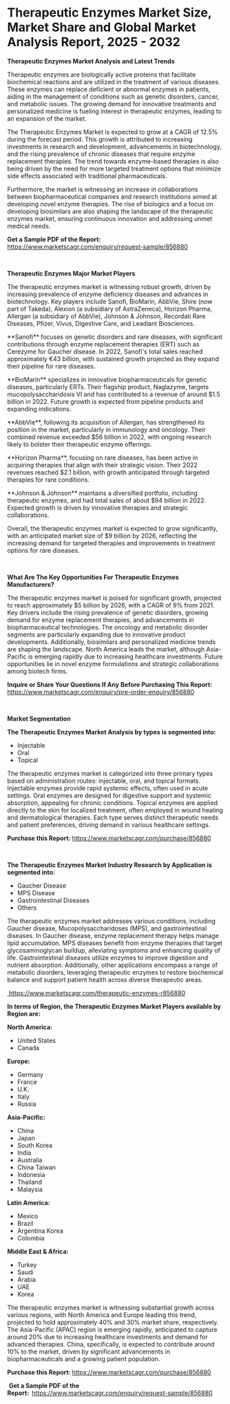 <p><h1>Therapeutic Enzymes Market Size, Market Share and Global Market Analysis Report, 2025 - 2032</h1></p><p><strong>Therapeutic Enzymes Market Analysis and Latest Trends</strong></p>
<p><p>Therapeutic enzymes are biologically active proteins that facilitate biochemical reactions and are utilized in the treatment of various diseases. These enzymes can replace deficient or abnormal enzymes in patients, aiding in the management of conditions such as genetic disorders, cancer, and metabolic issues. The growing demand for innovative treatments and personalized medicine is fueling interest in therapeutic enzymes, leading to an expansion of the market.</p><p>The Therapeutic Enzymes Market is expected to grow at a CAGR of 12.5% during the forecast period. This growth is attributed to increasing investments in research and development, advancements in biotechnology, and the rising prevalence of chronic diseases that require enzyme replacement therapies. The trend towards enzyme-based therapies is also being driven by the need for more targeted treatment options that minimize side effects associated with traditional pharmaceuticals.</p><p>Furthermore, the market is witnessing an increase in collaborations between biopharmaceutical companies and research institutions aimed at developing novel enzyme therapies. The rise of biologics and a focus on developing biosimilars are also shaping the landscape of the therapeutic enzymes market, ensuring continuous innovation and addressing unmet medical needs.</p></p>
<p><strong>Get a Sample PDF of the Report:&nbsp;</strong> <a href="https://www.marketscagr.com/enquiry/request-sample/856880?utm_campaign=2653&utm_medium=2&utm_source=Github&utm_content=ia&utm_term=19042025&utm_id=therapeutic-enzymes">https://www.marketscagr.com/enquiry/request-sample/856880</a></p>
<p>&nbsp;</p>
<p><strong>Therapeutic Enzymes Major Market Players</strong></p>
<p><p>The therapeutic enzymes market is witnessing robust growth, driven by increasing prevalence of enzyme deficiency diseases and advances in biotechnology. Key players include Sanofi, BioMarin, AbbVie, Shire (now part of Takeda), Alexion (a subsidiary of AstraZeneca), Horizon Pharma, Allergan (a subsidiary of AbbVie), Johnson & Johnson, Recordati Rare Diseases, Pfizer, Vivus, Digestive Care, and Leadiant Biosciences.</p><p>**Sanofi** focuses on genetic disorders and rare diseases, with significant contributions through enzyme replacement therapies (ERT) such as Cerezyme for Gaucher disease. In 2022, Sanofi's total sales reached approximately €43 billion, with sustained growth projected as they expand their pipeline for rare diseases.</p><p>**BioMarin** specializes in innovative biopharmaceuticals for genetic diseases, particularly ERTs. Their flagship product, Naglazyme, targets mucopolysaccharidosis VI and has contributed to a revenue of around $1.5 billion in 2022. Future growth is expected from pipeline products and expanding indications.</p><p>**AbbVie**, following its acquisition of Allergan, has strengthened its position in the market, particularly in immunology and oncology. Their combined revenue exceeded $56 billion in 2022, with ongoing research likely to bolster their therapeutic enzyme offerings.</p><p>**Horizon Pharma**, focusing on rare diseases, has been active in acquiring therapies that align with their strategic vision. Their 2022 revenues reached $2.1 billion, with growth anticipated through targeted therapies for rare conditions.</p><p>**Johnson & Johnson** maintains a diversified portfolio, including therapeutic enzymes, and had total sales of about $94 billion in 2022. Expected growth is driven by innovative therapies and strategic collaborations.</p><p>Overall, the therapeutic enzymes market is expected to grow significantly, with an anticipated market size of $9 billion by 2026, reflecting the increasing demand for targeted therapies and improvements in treatment options for rare diseases.</p></p>
<p>&nbsp;</p>
<p><strong>What Are The Key Opportunities For Therapeutic Enzymes Manufacturers?</strong></p>
<p><p>The therapeutic enzymes market is poised for significant growth, projected to reach approximately $5 billion by 2026, with a CAGR of 9% from 2021. Key drivers include the rising prevalence of genetic disorders, growing demand for enzyme replacement therapies, and advancements in biopharmaceutical technologies. The oncology and metabolic disorder segments are particularly expanding due to innovative product developments. Additionally, biosimilars and personalized medicine trends are shaping the landscape. North America leads the market, although Asia-Pacific is emerging rapidly due to increasing healthcare investments. Future opportunities lie in novel enzyme formulations and strategic collaborations among biotech firms.</p></p>
<p><strong>Inquire or Share Your Questions If Any Before Purchasing This Report:</strong> <a href="https://www.marketscagr.com/enquiry/pre-order-enquiry/856880?utm_campaign=2653&utm_medium=2&utm_source=Github&utm_content=ia&utm_term=19042025&utm_id=therapeutic-enzymes">https://www.marketscagr.com/enquiry/pre-order-enquiry/856880</a></p>
<p>&nbsp;</p>
<p><strong>Market Segmentation</strong></p>
<p><strong>The Therapeutic Enzymes Market Analysis by types is segmented into:</strong></p>
<p><ul><li>Injectable</li><li>Oral</li><li>Topical</li></ul></p>
<p><p>The therapeutic enzymes market is categorized into three primary types based on administration routes: injectable, oral, and topical formats. Injectable enzymes provide rapid systemic effects, often used in acute settings. Oral enzymes are designed for digestive support and systemic absorption, appealing for chronic conditions. Topical enzymes are applied directly to the skin for localized treatment, often employed in wound healing and dermatological therapies. Each type serves distinct therapeutic needs and patient preferences, driving demand in various healthcare settings.</p></p>
<p><strong>Purchase this Report:&nbsp;</strong><a href="https://www.marketscagr.com/purchase/856880?utm_campaign=2653&utm_medium=2&utm_source=Github&utm_content=ia&utm_term=19042025&utm_id=therapeutic-enzymes">https://www.marketscagr.com/purchase/856880</a></p>
<p>&nbsp;</p>
<p><strong>The Therapeutic Enzymes Market Industry Research by Application is segmented into:</strong></p>
<p><ul><li>Gaucher Disease</li><li>MPS Disease</li><li>Gastrointestinal Diseases</li><li>Others</li></ul></p>
<p><p>The therapeutic enzymes market addresses various conditions, including Gaucher disease, Mucopolysaccharidoses (MPS), and gastrointestinal diseases. In Gaucher disease, enzyme replacement therapy helps manage lipid accumulation. MPS diseases benefit from enzyme therapies that target glycosaminoglycan buildup, alleviating symptoms and enhancing quality of life. Gastrointestinal diseases utilize enzymes to improve digestion and nutrient absorption. Additionally, other applications encompass a range of metabolic disorders, leveraging therapeutic enzymes to restore biochemical balance and support patient health across diverse therapeutic areas.</p></p>
<p><a href="https://www.marketscagr.com/therapeutic-enzymes-r856880?utm_campaign=2653&utm_medium=2&utm_source=Github&utm_content=ia&utm_term=19042025&utm_id=therapeutic-enzymes">&nbsp;https://www.marketscagr.com/therapeutic-enzymes-r856880</a></p>
<p><strong>In terms of Region, the Therapeutic Enzymes Market Players available by Region are:</strong></p>
<p>
    <p> <strong> North America: </strong>
        <ul>
            <li>United States</li>
            <li>Canada</li>
        </ul>
        </p> 
    <p> <strong> Europe: </strong>
        <ul>
            <li>Germany</li>
            <li>France</li>
            <li>U.K.</li>
            <li>Italy</li>
            <li>Russia</li>
        </ul>
        </p> 
    <p> <strong> Asia-Pacific: </strong>
        <ul>
            <li>China</li>
            <li>Japan</li>
            <li>South Korea</li>
            <li>India</li>
            <li>Australia</li>
            <li>China Taiwan</li>
            <li>Indonesia</li>
            <li>Thailand</li>
            <li>Malaysia</li>
        </ul>
        </p> 
    <p> <strong> Latin America: </strong>
        <ul>
            <li>Mexico</li>
            <li>Brazil</li>
            <li>Argentina Korea</li>
            <li>Colombia</li>
        </ul>
        </p> 
    <p> <strong> Middle East & Africa: </strong>
        <ul>
            <li>Turkey</li>
            <li>Saudi</li>
            <li>Arabia</li>
            <li>UAE</li>
            <li>Korea</li>
        </ul>
    </p>
    </p>
<p><p>The therapeutic enzymes market is witnessing substantial growth across various regions, with North America and Europe leading this trend, projected to hold approximately 40% and 30% market share, respectively. The Asia-Pacific (APAC) region is emerging rapidly, anticipated to capture around 20% due to increasing healthcare investments and demand for advanced therapies. China, specifically, is expected to contribute around 10% to the market, driven by significant advancements in biopharmaceuticals and a growing patient population.</p></p>
<p><strong>Purchase this Report: </strong><a href="https://www.marketscagr.com/purchase/856880?utm_campaign=2653&utm_medium=2&utm_source=Github&utm_content=ia&utm_term=19042025&utm_id=therapeutic-enzymes">https://www.marketscagr.com/purchase/856880</a></p>
<p>&nbsp;<strong>Get a Sample PDF of the Report:&nbsp;&nbsp;</strong><a href="https://www.marketscagr.com/enquiry/request-sample/856880?utm_campaign=2653&utm_medium=2&utm_source=Github&utm_content=ia&utm_term=19042025&utm_id=therapeutic-enzymes">https://www.marketscagr.com/enquiry/request-sample/856880</a></p>
<p><strong></strong></p>
<p><p></p><p></p><p></p></p>